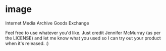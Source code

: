 # image
Internet Media Archive Goods Exchange

Feel free to use whatever you'd like. Just credit Jennifer McMurray (as per the LICENSE) and let me know what you used so I can try out your product when it's released. :)
